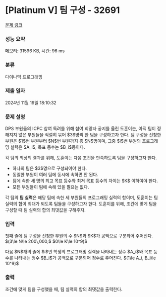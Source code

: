 # [Platinum V] 팀 구성 - 32691 

[문제 링크](https://www.acmicpc.net/problem/32691) 

### 성능 요약

메모리: 31596 KB, 시간: 96 ms

### 분류

다이나믹 프로그래밍

### 제출 일자

2024년 11월 19일 18:10:32

### 문제 설명

<p>DPS 부원들의 ICPC 참여 독려를 위해 참여 희망자 공지를 올린 도훈이는, 아직 팀이 정해지지 않은 부원들을 적절히 묶어 $3$명씩 한 팀을 구성하고자 한다. 팀 구성을 신청한 부원은 $1$번 부원부터 $N$번 부원까지 총 $N$명이며, 그중 $i$번 부원의 프로그래밍 실력은 $A_i$, 목표 등수는 $B_i$등이다.</p>

<p>각 팀의 최상의 결과를 위해, 도훈이는 다음 조건을 만족하도록 팀을 구성하고자 한다.</p>

<ul>
	<li>하나의 팀은 $3$명으로 구성되어야 한다.</li>
	<li>동일한 부원이 여러 팀에 동시에 속하면 안 된다.</li>
	<li>팀에 속한 세 명의 최고 목표 등수와 최저 목표 등수의 차이는 $K$ 이하여야 한다.</li>
	<li>모든 부원들이 팀에 속해 있을 필요는 없다.</li>
</ul>

<p>각 팀의 <strong>팀 실력</strong>은 해당 팀에 속한 세 부원들의 프로그래밍 실력의 합이며, 도훈이는 팀 실력의 합이 최대가 되도록 팀들을 구성하고자 한다. 도훈이를 위해, 조건에 맞게 팀을 구성할 때 팀 실력의 합의 최댓값을 구해주자.</p>

### 입력 

 <p>첫째 줄에 팀 구성을 신청한 부원의 수 $N$과 $K$가 공백으로 구분되어 주어진다. $(3\le N\le 200\,000;$ $0\le K\le 10^9)$</p>

<p>다음 $N$개의 줄에 $i$번 학생의 프로그래밍 실력을 나타내는 정수 $A_i$와 목표 등수를 나타내는 정수 $B_i$가 공백으로 구분되어 정수로 주어진다. $(1\le A_i, B_i\le 10^9)$</p>

### 출력 

 <p>조건에 맞게 팀을 구성했을 때, 팀 실력의 합의 최댓값을 출력한다.</p>


